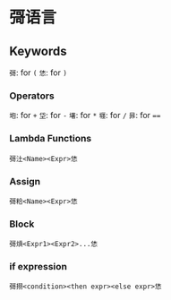 # 彁语言

## Keywords
`彁`: for `(`
`恷`: for `)`

### Operators
`垉`: for `+`
`垈`: for `-`
`墸`: for `*`
`壥`: for `/`
`暃`: for `==`

### Lambda Functions
`彁汢<Name><Expr>恷`

### Assign
`彁粭<Name><Expr>恷`

### Block
`彁熕<Expr1><Expr2>...恷`

### if expression
`彁挧<condition><then expr><else expr>恷`